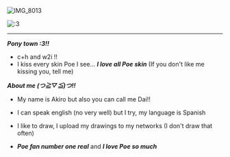 ![IMG_8013](https://cdn.discordapp.com/attachments/1101482976258314351/1129478482380988579/68747470733a2f2f73332e616d617a6f6e6177732e636f6d2f776174747061642d6d656469612d736572766963652f53746f7279496d6167652f686d583968617572416d6a425a513d3d2d3633373433383933362e313539306464656537663030313138393735373835393232353636362e676966.gif?ex=6851b2ce&is=6850614e&hm=46338cddb5394b3953baceaa9258242bd83ae0237fdc913252c2daa2eef0ce07&)

![:3](https://komarev.com/ghpvc/?username=dailvspoe-IES&style=flat-square)
-- -- --
***Pony town :3!!***
* c+h and w2i !!
* I kiss every skin Poe I see... ***I love all Poe skin*** (If you don't like me kissing you, tell me)


***About me (つ≧▽≦)つ!!***

* My name is Akiro but also you can call me Dai!! 

* I can speak english (no very well) but I try, my language is Spanish

* I like to draw, I upload my drawings to my networks (I don't draw that often)  

*  ***Poe fan number one real*** and ***I love Poe so much***



